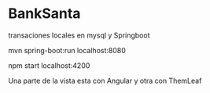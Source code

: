 # BankSanta
transaciones locales en mysql y Springboot

mvn spring-boot:run
localhost:8080

npm start
localhost:4200

Una parte de la vista esta con Angular y otra con ThemLeaf
